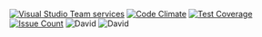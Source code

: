 [![Visual Studio Team services](https://img.shields.io/vso/build/mkollers/0bcaeea1-2d93-4fcb-9099-bf75ea604a06/10.svg)]()
[![Code Climate](https://codeclimate.com/github/mkollers/my-happy-nails/badges/gpa.svg)](https://codeclimate.com/github/mkollers/my-happy-nails)
[![Test Coverage](https://codeclimate.com/github/mkollers/my-happy-nails/badges/coverage.svg)](https://codeclimate.com/github/mkollers/my-happy-nails/coverage)
[![Issue Count](https://codeclimate.com/github/mkollers/my-happy-nails/badges/issue_count.svg)](https://codeclimate.com/github/mkollers/my-happy-nails)
![David](https://david-dm.org/mkollers/my-happy-nails/status.svg)
![David](https://david-dm.org/mkollers/my-happy-nails/dev-status.svg)
